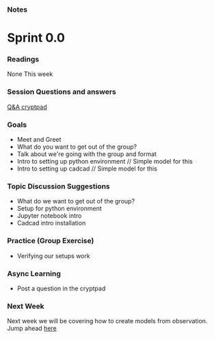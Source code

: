 ### Notes
# Sprint 0.0

### Readings
None This week

### Session Questions and answers
[Q&A cryptpad](https://cryptpad.fr/code/#/2/code/edit/m+Z307+8cMrzRkEQHU0MBWtU/)

### Goals
 - Meet and Greet
 - What do you want to get out of the group?
 - Talk about we're going with the group and format
 - Intro to setting up python environment // Simple model for this 
 - Intro to setting up cadcad // Simple model for this 

### Topic Discussion Suggestions
- What do we want to get out of the group?
- Setup for python environment
- Jupyter notebook intro 
- Cadcad intro installation

### Practice (Group Exercise)
- Verifying our setups work

### Async Learning
- Post a question in the cryptpad 


### Next Week
Next week we will be covering how to create models from observation. Jump ahead [here](../sprint_0_5/README.md)
 


